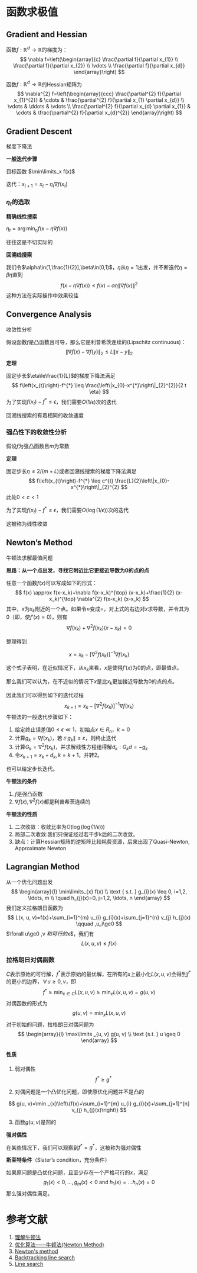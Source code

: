 # 函数求极值

## Gradient and Hessian

函数$f:\mathbb{R}^d\rightarrow\mathbb{R}$的梯度为：
$$
\nabla f=\left(\begin{array}{c}
\frac{\partial f}{\partial x_{1}} \\
\frac{\partial f}{\partial x_{2}} \\
\vdots \\
\frac{\partial f}{\partial x_{d}}
\end{array}\right)
$$


函数$f:\mathbb{R}^d\rightarrow\mathbb{R}$的Hessian矩阵为
$$
\nabla^{2} f=\left(\begin{array}{ccc}
\frac{\partial^{2} f}{\partial x_{1}^{2}} & \cdots & \frac{\partial^{2} f}{\partial x_{1} \partial x_{d}} \\
\vdots & \ddots & \vdots \\
\frac{\partial^{2} f}{\partial x_{d} \partial x_{1}} & \cdots & \frac{\partial^{2} f}{\partial x_{d}^{2}}
\end{array}\right)
$$

## Gradient Descent

梯度下降法

**一般迭代步骤**

目标函数 $\min\limits_x f(x)$

迭代：$x_{t+1}=x_{t}-\eta_{t} \nabla f\left(x_{t}\right)$

### $\eta_t$的选取

**精确线性搜索**

$\eta_{t}=\arg \min _{\eta} f(x-\eta \nabla f(x))$

往往这是不切实际的

**回溯线搜索**

我们令$\alpha\in(1,\frac{1}{2}],\beta\in(0,1)$，$\eta$从$\eta=1$出发，并不断迭代$\eta=\beta\eta$直到
$$
f(x-\eta \nabla f(x)) \leq f(x)-\alpha \eta\|\nabla f(x)\|^{2}
$$
这种方法在实际操作中效果较佳

## Convergence Analysis

收敛性分析

假设函数$f$是凸函数且可导，那么它是利普希茨连续的(Lipschitz continuous)：
$$
\|\nabla f(x)-\nabla f(y)\|_{2} \leq L\|x-y\|_{2}
$$
**定理**

固定步长$\eta\le\frac{1}{L}$的梯度下降法满足
$$
f\left(x_{t}\right)-f^{*} \leq \frac{\left\|x_{0}-x^{*}\right\|_{2}^{2}}{2 t \eta}
$$
为了实现$f\left(x_{t}\right)-f^{*} \leq\epsilon$，我们需要$O(1 / \epsilon)$次的迭代

回溯线搜索的有着相同的收敛速度

### 强凸性下的收敛性分析

假设$f$为强凸函数且$m$为常数

**定理**

固定步长$\eta\le2/(m+L)$或者回溯线搜索的梯度下降法满足
$$
f\left(x_{t}\right)-f^{*} \leq c^{t} \frac{L}{2}\left\|x_{0}-x^{*}\right\|_{2}^{2}
$$
此处$0<c<1$

为了实现$f\left(x_{t}\right)-f^{*} \leq\epsilon$，我们需要$O(\log(1 / \epsilon))$次的迭代

这被称为线性收敛

## Newton’s Method

牛顿法求解最值问题

**思路：从一个点出发，寻找它附近比它更接近导数为0的点的点**

任意一个函数$f(x)$可以写成如下的形式：
$$
f(x) \approx f(x-x_k)+\nabla f(x-x_k)^{\top} (x-x_k)+\frac{1}{2} (x-x_k)^{\top} \nabla^{2} f(x-x_k) (x-x_k)
$$
其中，$x$为$x_k$附近的一个点。如果令$\approx$变成$=$，对上式的右边对$x$求导数，并令其为0（即，使$f\prime(x)=0$)，则有
$$
\nabla f(x_k) + \nabla^{2} f(x_k) (x-x_k)=0
$$

整理得到


$$
x=x_k-\left[\nabla^{2} f(x_k)\right]^{-1} \nabla f(x_k)
$$

这个式子表明，在近似情况下，从$x_k$来看，$x$是使得$f\prime(x)$为$0$的点，即最值点。

那么我们可以认为，在不近似的情况下$x$是比$x_k$更加接近导数为0的点的点。

因此我们可以得到如下的迭代过程
$$
x_{k+1}=x_k-\left[\nabla^{2} f(x_k)\right]^{-1} \nabla f(x_k)
$$
牛顿法的一般迭代步骤如下：

1. 给定终止误差值$0\leq\epsilon\ll1$，初始点$x\in R_n$，$k=0$
2. 计算$g_{k}=\nabla f\left(x_{k}\right)$，若$\left\|g_{k}\right\| \leq \varepsilon$，则终止迭代
3. 计算$G_{k}=\nabla^2 f\left(x_{k}\right)$，并求解线性方程组得解$d_{k}: G_{k} d=-g_{k}$
4. 令$x_{k+1}=x_{k}+d_{k}, k=k+1$，并转2。

也可以给定步长迭代。

**牛顿法的条件**

1. $f$是强凸函数
2. $\nabla f(x),\nabla^2 f(x)$都是利普希茨连续的

**牛顿法的性质**

1. 二次收敛：收敛比率为$O(\log(\log(1 / \epsilon)))$
2. 局部二次收敛:我们只保证经过若干步k后的二次收敛。
3. 缺点：计算Hessian矩阵的逆矩阵比较耗费资源，后来出现了Quasi-Newton, Approximate Newton

## Lagrangian Method

从一个优化问题出发
$$
\begin{array}{l}
\min\limits_{x} f(x) \\
\text { s.t. } g_{i}(x) \leq 0, i=1,2, \ldots, m \\
\quad h_{j}(x)=0, j=1,2, \ldots, n
\end{array}
$$
我们定义拉格朗日函数为
$$
L(x, u, v)=f(x)+\sum_{i=1}^{m} u_{i} g_{i}(x)+\sum_{j=1}^{n} v_{j} h_{j}(x) \qquad ,u_i\ge0
$$
$\forall u\ge0 ,v $和可行的$x$，我们有
$$
L(x, u, v) \leq f(x)
$$

### 拉格朗日对偶函数

$C$表示原始的可行解，$f^*$表示原始的最优解，在所有的$x$上最小化$L(x,u,v)$会得到$f^*$的更小的边界，$\forall u\ge0,v$，即
$$
f^{*} \geq \min _{x \in C} L(x, u, v) \geq \min _{x} L(x, u, v)=g(u, v)
$$
对偶函数的形式为
$$
g(u, v)=\min _{x} L(x, u, v)
$$
对于初始的问题，拉格朗日对偶问题为
$$
\begin{array}{l}
\max\limits _{u, v} g(u, v) \\
\text {s.t. } u \geq 0
\end{array}
$$

#### 性质

1. 弱对偶性
   $$
   f^*\ge g^*
   $$

2. 对偶问题是一个凸优化问题，即使原优化问题并不是凸的

$$
g(u, v)=\min _{x}\left\{f(x)+\sum_{i=1}^{m} u_{i} g_{i}(x)+\sum_{j=1}^{n} v_{j} h_{j}(x)\right\}
$$

3. 函数$g(u,v)$是凹的

**强对偶性**

在某些情况下，我们可以观察到$f^*=g^*$，这被称为强对偶性

**斯莱特条件**（Slater’s condition，充分条件）

如果原问题是凸优化问题，且至少存在一个严格可行的$x$，满足
$$
g_{1}(x)<0, \ldots, g_{m}(x)<0 \text { and } h_{1}(x)=\ldots h_{n}(x)=0
$$
那么强对偶性满足。

# 参考文献

1. [理解牛顿法](<https://zhuanlan.zhihu.com/p/37588590>)
2. [优化算法——牛顿法(Newton Method)](<https://blog.csdn.net/google19890102/article/details/41087931>)
3. [Newton's method](<https://en.wikipedia.org/wiki/Newton%27s_method>)
4. [Backtracking line search](<https://en.wikipedia.org/wiki/Backtracking_line_search>)
5. [Line search](<https://en.wikipedia.org/wiki/Line_search>)
